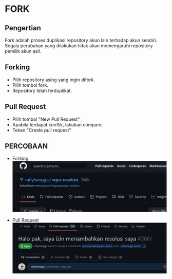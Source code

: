 # FORK

## Pengertian
Fork adalah proses duplikasi repository akun lain terhadap akun sendiri. Segala perubahan yang dilakukan tidak akan memengaruhi repository pemilik akun asli.

## Forking
- Pilih repository asing yang ingin difork.
- Pilih tombol fork.
- Repository telah terduplikat.

## Pull Request
- Pilih tombol "New Pull Request"
- Apabila terdapat konflik, lakukan compare.
- Tekan "Create pull request"

## PERCOBAAN
- Forking
![Fork](Screenshot\fork.png)

- Pull Request
![Pull Request](Screenshot\pull_req.png)